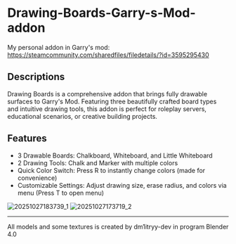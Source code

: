 # Drawing-Boards-Garry-s-Mod-addon
My personal addon in Garry's mod: https://steamcommunity.com/sharedfiles/filedetails/?id=3595295430
## Descriptions
Drawing Boards is a comprehensive addon that brings fully drawable surfaces to Garry's Mod. 
Featuring three beautifully crafted board types and intuitive drawing tools, this addon is perfect for roleplay servers, educational scenarios, or creative building projects.
## Features
* 3 Drawable Boards: Chalkboard, Whiteboard, and Little Whiteboard
* 2 Drawing Tools: Chalk and Marker with multiple colors
* Quick Color Switch: Press R to instantly change colors (made for convenience)
* Customizable Settings: Adjust drawing size, erase radius, and colors via menu (Press T to open menu)

![20251027183739_1](https://github.com/user-attachments/assets/9d919f7e-6d07-44fe-882d-cf57f4901e12)
![20251027173719_2](https://github.com/user-attachments/assets/15579b7b-89ed-450a-9ee1-945b6fce487b)

------------------------------------------------------------------------------
All models and some textures is created by dm1itryy-dev in program Blender 4.0
